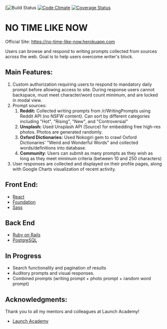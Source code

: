 [![Build Status](https://codeship.com/projects/fabb0470-3510-0136-cb1e-1e1a57dc8df8/status?branch=master)
[![Code Climate](https://codeclimate.com/github/ChoiChips/no-time-like-now/badges/gpa.svg)](https://codeclimate.com/github/ChoiChips/no-time-like-now)
[![Coverage Status](https://coveralls.io/repos/github/ChoiChips/no-time-like-now/badge.svg?branch=master)](https://coveralls.io/github/ChoiChips/no-time-like-now?branch=master&service=github)

# NO TIME LIKE NOW

Official Site:
https://no-time-like-now.herokuapp.com

Users can browse and respond to writing prompts collected from sources across the web. Goal is to help users overcome writer's block.

## Main Features:
1. Custom authorization requiring users to respond to mandatory daily prompt before allowing access to site. During response users cannot backspace, must meet character/word count minimum, and are locked in modal view.
2. Prompt sources:
   1. **Reddit:** Collected writing prompts from /r/WritingPrompts using Reddit API (no NSFW content). Can sort by different categories including "Hot", "Rising", "New", and "Controversial"
   2. **Unsplash:** Used Unsplash API (Source) for embedding free high-res photos. Photos are generated randomly.
   3. **Oxford Dictionaries:** Used Nokogiri gem to crawl Oxford Dictionaries' "Weird and Wonderful Words" and collected words/definitions into database.
   4. **Community**: Users can submit as many prompts as they wish as long as they meet minimum criteria (between 10 and 250 characters)
3. User responses are collected and displayed on their profile pages, along with Google Charts visualization of recent activity.


## Front End:
* [React](https://reactjs.org/)
* [Foundation](https://foundation.zurb.com/)
* [Sass](https://sass-lang.com/)

## Back End
* [Ruby on Rails](http://rubyonrails.org/)
* [PostgreSQL](https://www.postgresql.org/)

## In Progress
* Search functionality and pagination of results
* Auditory prompts and visual responses.
* Combined prompts (writing prompt + photo prompt + random word prompt)

## Acknowledgments:

Thank you to all my mentors and colleagues at Launch Academy!
* [Launch Academy](https://www.launchacademy.com)
